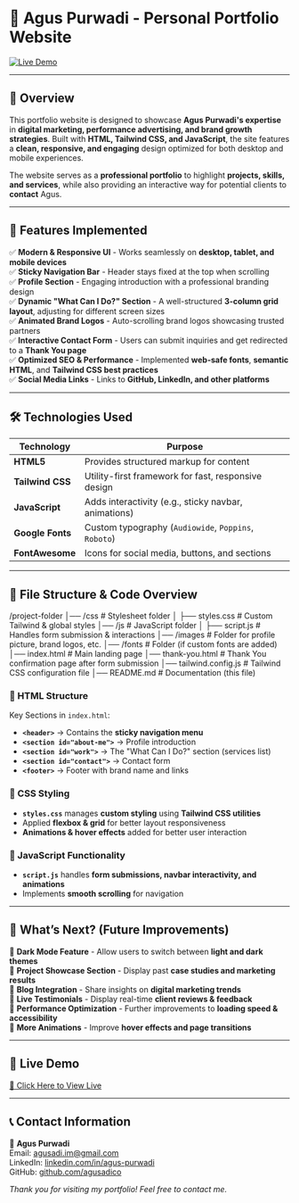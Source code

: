# 🚀 Agus Purwadi - Personal Portfolio Website  

[![Live Demo](https://img.shields.io/badge/Live_Demo-Click_Here-blue?style=for-the-badge)](https://revou-fsse-feb25.github.io/milestone-1-agusadico/)  

---

## 📝 **Overview**  

This portfolio website is designed to showcase **Agus Purwadi's expertise** in **digital marketing, performance advertising, and brand growth strategies**. Built with **HTML, Tailwind CSS, and JavaScript**, the site features a **clean, responsive, and engaging** design optimized for both desktop and mobile experiences.  

The website serves as a **professional portfolio** to highlight **projects, skills, and services**, while also providing an interactive way for potential clients to **contact** Agus.  

---

## 🌟 **Features Implemented**  

✅ **Modern & Responsive UI** - Works seamlessly on **desktop, tablet, and mobile devices**  
✅ **Sticky Navigation Bar** - Header stays fixed at the top when scrolling  
✅ **Profile Section** - Engaging introduction with a professional branding design  
✅ **Dynamic "What Can I Do?" Section** - A well-structured **3-column grid layout**, adjusting for different screen sizes  
✅ **Animated Brand Logos** - Auto-scrolling brand logos showcasing trusted partners  
✅ **Interactive Contact Form** - Users can submit inquiries and get redirected to a **Thank You page**  
✅ **Optimized SEO & Performance** - Implemented **web-safe fonts**, **semantic HTML**, and **Tailwind CSS best practices**  
✅ **Social Media Links** - Links to **GitHub, LinkedIn, and other platforms**  

---

## 🛠️ **Technologies Used**  

| Technology  | Purpose |
|-------------|----------|
| **HTML5**   | Provides structured markup for content |
| **Tailwind CSS** | Utility-first framework for fast, responsive design |
| **JavaScript** | Adds interactivity (e.g., sticky navbar, animations) |
| **Google Fonts** | Custom typography (`Audiowide`, `Poppins`, `Roboto`) |
| **FontAwesome** | Icons for social media, buttons, and sections |

---

## 📂 **File Structure & Code Overview**  
/project-folder │── /css # Stylesheet folder │ ├── styles.css # Custom Tailwind & global styles │── /js # JavaScript folder │ ├── script.js # Handles form submission & interactions │── /images # Folder for profile picture, brand logos, etc. │── /fonts # Folder (if custom fonts are added) │── index.html # Main landing page │── thank-you.html # Thank You confirmation page after form submission │── tailwind.config.js # Tailwind CSS configuration file │── README.md # Documentation (this file)


### **📌 HTML Structure**
Key Sections in `index.html`:
- **`<header>`** → Contains the **sticky navigation menu**  
- **`<section id="about-me">`** → Profile introduction  
- **`<section id="work">`** → The "What Can I Do?" section (services list)  
- **`<section id="contact">`** → Contact form  
- **`<footer>`** → Footer with brand name and links  

### **📌 CSS Styling**
- **`styles.css`** manages **custom styling** using **Tailwind CSS utilities**  
- Applied **flexbox & grid** for better layout responsiveness  
- **Animations & hover effects** added for better user interaction  

### **📌 JavaScript Functionality**
- **`script.js`** handles **form submissions, navbar interactivity, and animations**  
- Implements **smooth scrolling** for navigation  

---

## 🚀 **What’s Next? (Future Improvements)**  

🔹 **Dark Mode Feature** - Allow users to switch between **light and dark themes**  
🔹 **Project Showcase Section** - Display past **case studies and marketing results**  
🔹 **Blog Integration** - Share insights on **digital marketing trends**  
🔹 **Live Testimonials** - Display real-time **client reviews & feedback**  
🔹 **Performance Optimization** - Further improvements to **loading speed & accessibility**  
🔹 **More Animations** - Improve **hover effects and page transitions**  

---

## 🔗 **Live Demo**  

[🚀 Click Here to View Live](https://revou-fsse-feb25.github.io/milestone-1-agusadico/)  

---

## 📞 **Contact Information**  

👤 **Agus Purwadi**  
Email: [agusadi.im@gmail.com](mailto:agusadi.im@gmail.com)  
LinkedIn: [linkedin.com/in/agus-purwadi](https://www.linkedin.com/in/agus-purwadi/)  
GitHub: [github.com/agusadico](https://github.com/agusadico)  

*Thank you for visiting my portfolio! Feel free to contact me.* 